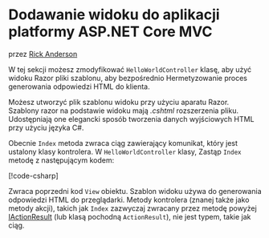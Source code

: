 # <a name="adding-a-view-to-an-aspnet-core-mvc-app"></a>Dodawanie widoku do aplikacji platformy ASP.NET Core MVC

przez [Rick Anderson](https://twitter.com/RickAndMSFT)

W tej sekcji możesz zmodyfikować `HelloWorldController` klasę, aby użyć widoku Razor pliki szablonu, aby bezpośrednio Hermetyzowanie proces generowania odpowiedzi HTML do klienta.

Możesz utworzyć plik szablonu widoku przy użyciu aparatu Razor. Szablony razor na podstawie widoku mają *.cshtml* rozszerzenia pliku. Udostępniają one elegancki sposób tworzenia danych wyjściowych HTML przy użyciu języka C#.

Obecnie `Index` metoda zwraca ciąg zawierający komunikat, który jest ustalony klasy kontrolera. W `HelloWorldController` klasy, Zastąp `Index` metodę z następującym kodem:

[!code-csharp[](../../tutorials/first-mvc-app/start-mvc/sample/MvcMovie/Controllers/HelloWorldController.cs?name=snippet_4)]

Zwraca poprzedni kod `View` obiektu. Szablon widoku używa do generowania odpowiedzi HTML do przeglądarki. Metody kontrolera (znanej także jako metody akcji), takich jak `Index` zazwyczaj zwracany przez metodę powyżej [IActionResult](/dotnet/api/microsoft.aspnetcore.mvc.iactionresult) (lub klasą pochodną `ActionResult`), nie jest typem, takie jak ciąg.

